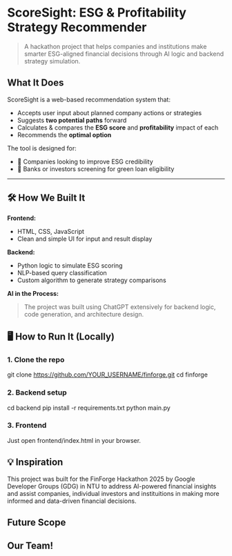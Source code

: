 # ScoreSight: ESG & Profitability Strategy Recommender

> A hackathon project that helps companies and institutions make smarter ESG-aligned financial decisions through AI logic and backend strategy simulation.


##  What It Does

ScoreSight is a web-based recommendation system that:
- Accepts user input about planned company actions or strategies
- Suggests **two potential paths** forward
- Calculates & compares the **ESG score** and **profitability** impact of each
- Recommends the **optimal option**

The tool is designed for:
- 🏢 Companies looking to improve ESG credibility
- 🏦 Banks or investors screening for green loan eligibility

---

## 🛠 How We Built It

**Frontend:**
- HTML, CSS, JavaScript
- Clean and simple UI for input and result display

**Backend:**
- Python logic to simulate ESG scoring
- NLP-based query classification
- Custom algorithm to generate strategy comparisons

**AI in the Process:**
> The project was built using ChatGPT extensively for backend logic, code generation, and architecture design.

## 🖥️ How to Run It (Locally)

### 1. Clone the repo
git clone https://github.com/YOUR_USERNAME/finforge.git
cd finforge

### 2. Backend setup
cd backend
pip install -r requirements.txt
python main.py

### 3. Frontend
Just open frontend/index.html in your browser.

## 💡 Inspiration
This project was built for the FinForge Hackathon 2025 by Google Developer Groups (GDG) in NTU to address AI-powered financial insights and assist companies, individual investors and instituitions in making more informed and data-driven financial decisions.

## Future Scope
>

## Our Team!




